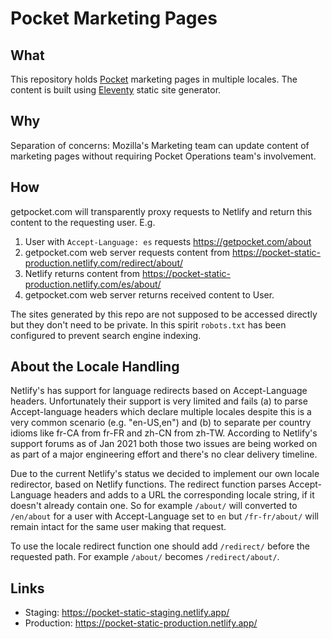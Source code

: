 # Pocket Marketing Pages

## What
This repository holds [Pocket](https://getpocket.com) marketing pages in multiple locales. The content is built using [Eleventy](https://www.11ty.dev/) static site generator.

## Why
Separation of concerns: Mozilla's Marketing team can update content of marketing pages without requiring Pocket Operations team's involvement.

## How
getpocket.com will transparently proxy requests to Netlify and return this content to the requesting user. E.g.
 1. User with `Accept-Language: es` requests https://getpocket.com/about
 2. getpocket.com web server requests content from https://pocket-static-production.netlify.com/redirect/about/
 3. Netlify returns content from https://pocket-static-production.netlify.com/es/about/
 4. getpocket.com web server returns received content to User.

The sites generated by this repo are not supposed to be accessed directly but they don't need to be private. In this spirit `robots.txt` has been configured to prevent search engine indexing.

## About the Locale Handling
Netlify's has support for language redirects based on Accept-Language headers. Unfortunately their support is very limited and fails (a) to parse Accept-language headers which declare multiple locales despite this is a very common scenario (e.g. "en-US,en") and (b) to separate per country idioms like fr-CA from fr-FR and zh-CN from zh-TW. According to Netlify's support forums as of Jan 2021 both those two issues are being worked on as part of a major engineering effort and there's no clear delivery timeline.

Due to the current Netlify's status we decided to implement our own locale redirector, based on Netlify functions. The redirect function parses Accept-Language headers and adds to a URL the corresponding locale string, if it doesn't already contain one. So for example `/about/` will converted to `/en/about` for a user with Accept-Language set to `en` but `/fr-fr/about/` will remain intact for the same user making that request.

To use the locale redirect function one should add `/redirect/` before the requested path. For example `/about/` becomes `/redirect/about/`.


## Links
 - Staging: https://pocket-static-staging.netlify.app/
 - Production: https://pocket-static-production.netlify.app/
